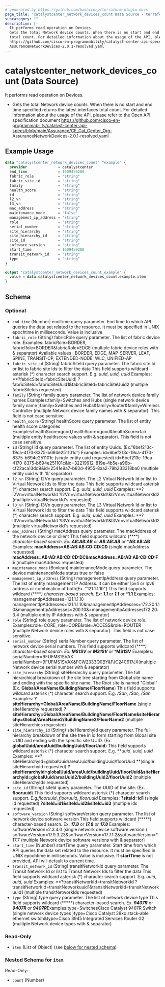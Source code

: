 ```yaml
---
# generated by https://github.com/hashicorp/terraform-plugin-docs
page_title: "catalystcenter_network_devices_count Data Source - terraform-provider-catalystcenter"
subcategory: ""
description: |-
  It performs read operation on Devices.
  Gets the total Network device counts. When there is no start and end time specified returns the latest interfaces
  total count. For detailed information about the usage of the API, please refer to the Open API specification document
  https://github.com/cisco-en-programmability/catalyst-center-api-specs/blob/main/Assurance/CECatCenter_Org-
  AssuranceNetworkDevices-2.0.1-resolved.yaml
---
```


# catalystcenter_network_devices_count (Data Source)

It performs read operation on Devices.

- Gets the total Network device counts. When there is no start and end time specified returns the latest interfaces
total count. For detailed information about the usage of the API, please refer to the Open API specification document
https://github.com/cisco-en-programmability/catalyst-center-api-specs/blob/main/Assurance/CE_Cat_Center_Org-
AssuranceNetworkDevices-2.0.1-resolved.yaml

## Example Usage

```terraform
data "catalystcenter_network_devices_count" "example" {
  provider              = catalystcenter
  end_time              = 1609459200
  fabric_role           = "string"
  fabric_site_id        = "string"
  family                = "string"
  health_score          = "string"
  id                    = "string"
  l2_vn                 = "string"
  l3_vn                 = "string"
  mac_address           = "string"
  maintenance_mode      = "false"
  management_ip_address = "string"
  role                  = "string"
  serial_number         = "string"
  site_hierarchy        = "string"
  site_hierarchy_id     = "string"
  site_id               = "string"
  software_version      = "string"
  start_time            = 1609459200
  transit_network_id    = "string"
  type                  = "string"
}

output "catalystcenter_network_devices_count_example" {
  value = data.catalystcenter_network_devices_count.example.item
}
```

<!-- schema generated by tfplugindocs -->
## Schema

### Optional

- `end_time` (Number) endTime query parameter. End time to which API queries the data set related to the resource. It must be specified in UNIX epochtime in milliseconds. Value is inclusive.
- `fabric_role` (String) fabricRole query parameter. The list of fabric device role. Examples: fabricRole=BORDER, fabricRole=BORDER&fabricRole=EDGE (multiple fabric device roles with & separator)  Available values : BORDER, EDGE, MAP-SERVER, LEAF, SPINE, TRANSIT-CP, EXTENDED-NODE, WLC, UNIFIED-AP
- `fabric_site_id` (String) fabricSiteId query parameter. The fabric site Id or list to fabric site Ids to filter the data  This field supports wildcard asterisk (*) character search support. E.g. *uuid*, *uuid, uuid*  Examples:  **?fabricSiteId=fabricSiteUuid)  ?fabricSiteId=fabricSiteUuid1&fabricSiteId=fabricSiteUuid2 (multiple fabricSiteIds requested)
- `family` (String) family query parameter. The list of network device family names Examples:family=Switches and Hubs (single network device family name )family=Switches and Hubs&family=Router&family=Wireless Controller (multiple Network device family names with & separator). This field is not case sensitive.
- `health_score` (String) healthScore query parameter. The list of entity health score categories Examples:healthScore=good,healthScore=good&healthScore=fair (multiple entity healthscore values with & separator). This field is not case sensitive.
- `id` (String) id query parameter. The list of entity Uuids. (Ex."6bef213c-19ca-4170-8375-b694e251101c") Examples: id=6bef213c-19ca-4170-8375-b694e251101c (single entity uuid requested) id=6bef213c-19ca-4170-8375-b694e251101c&id=32219612-819e-4b5e-a96b-cf22aca13dd9&id=2541e9a7-b80d-4955-8aa2-79b233318ba0 (multiple entity uuid with '&' separator)
- `l2_vn` (String) l2Vn query parameter. The L2 Virtual Network Id or list to Virtual Network Ids to filter the data  This field supports wildcard asterisk (*) character search support. E.g. *uuid*, *uuid, uuid*  Examples:  **?l2Vn=virtualNetworkId  ?l2Vn=virtualNetworkId1&l2Vn=virtualNetworkId2 (multiple virtualNetworkId's requested)
- `l3_vn` (String) l3Vn query parameter. The L3 Virtual Network Id or list to Virtual Network Ids to filter the data  This field supports wildcard asterisk (*) character search support. E.g. *uuid*, *uuid, uuid*  Examples:  **?l3Vn=virtualNetworkId  ?l3Vn=virtualNetworkId1&l3Vn=virtualNetworkId2 (multiple virtualNetworkId's requested)
- `mac_address` (String) macAddress query parameter. The macAddress of the network device or client This field supports wildcard (*****) character-based search. Ex: ***AB:AB:AB*** or **AB:AB:AB*** or ***AB:AB:AB** Examples:
**macAddress=AB:AB:AB:CD:CD:CD** (single macAddress requested)
**macAddress=AB:AB:AB:CD:CD:DC&macAddress=AB:AB:AB:CD:CD:FE** (multiple macAddress requested)
- `maintenance_mode` (Boolean) maintenanceMode query parameter. The device maintenanceMode status true or false
- `management_ip_address` (String) managementIpAddress query parameter. The list of entity management IP Address. It can be either Ipv4 or Ipv6 address or combination of both(Ex. "121.1.1.10")
This field supports wildcard (*****) character-based search.  Ex: ***1.1*** or **1.1*** or ***1.1**
Examples: managementIpAddresses=121.1.1.10 managementIpAddresses=121.1.1.10&managementIpAddresses=172.20.1.10&managementIpAddresses=200:10&=managementIpAddresses172.20.3.4 (multiple entity IP Address with & separator)
- `role` (String) role query parameter. The list of network device role. Examples:role=CORE, role=CORE&role=ACCESS&role=ROUTER (multiple Network device roles with & separator). This field is not case sensitive.
- `serial_number` (String) serialNumber query parameter. The list of network device serial numbers. This field supports wildcard (*****) character-based search.  Ex: ***MS1SV*** or **MS1SV*** or ***MS1SV** Examples: serialNumber=9FUFMS1SVAX serialNumber=9FUFMS1SVAX&FCW2333Q0BY&FJC240617JX(multiple Network device serial number with & separator)
- `site_hierarchy` (String) siteHierarchy query parameter. The full hierarchical breakdown of the site tree starting from Global site name and ending with the specific site name. The Root site is named "Global" (Ex. **Global/AreaName/BuildingName/FloorName**)
This field supports wildcard asterisk (*) character search support. E.g. */San*, */San, /San*
Examples:
**?siteHierarchy=Global/AreaName/BuildingName/FloorName** (single siteHierarchy requested)
**?siteHierarchy=Global/AreaName/BuildingName/FloorName&siteHierarchy=Global/AreaName2/BuildingName2/FloorName2** (multiple siteHierarchies requested)
- `site_hierarchy_id` (String) siteHierarchyId query parameter. The full hierarchy breakdown of the site tree in id form starting from Global site UUID and ending with the specific site UUID. (Ex. **globalUuid/areaUuid/buildingUuid/floorUuid**)
This field supports wildcard asterisk (*) character search support. E.g. ***uuid*, *uuid, uuid*
Examples:
**?siteHierarchyId=globalUuid/areaUuid/buildingUuid/floorUuid **(single siteHierarchyId requested)
**?siteHierarchyId=globalUuid/areaUuid/buildingUuid/floorUuid&siteHierarchyId=globalUuid/areaUuid2/buildingUuid2/floorUuid2** (multiple siteHierarchyIds requested)
- `site_id` (String) siteId query parameter. The UUID of the site. (Ex. **flooruuid**)
This field supports wildcard asterisk (*) character search support. E.g.*flooruuid*, *flooruuid, flooruuid*
Examples:
**?siteId=id1** (single id requested)
**?siteId=id1&siteId=id2&siteId=id3** (multiple ids requested)
- `software_version` (String) softwareVersion query parameter. The list of network device software version This field supports wildcard (*****) character-based search. Ex: ***17.8*** or ***17.8** or **17.8*** Examples: softwareVersion=2.3.4.0 (single network device software version ) softwareVersion=17.9.3.23&softwareVersion=17.7.1.2&softwareVersion=*.17.7 (multiple Network device software versions with & separator)
- `start_time` (Number) startTime query parameter. Start time from which API queries the data set related to the resource. It must be specified in UNIX epochtime in milliseconds. Value is inclusive.
If **startTime** is not provided, API will default to current time.
- `transit_network_id` (String) transitNetworkId query parameter. The Transit Network Id or list to Transit Network Ids to filter the data  This field supports wildcard asterisk (*) character search support. E.g. *uuid*, *uuid, uuid*  Examples:  **?transitNetworkId=transitNetworkId  ?transitNetworkId=transitNetworkuuid1&transitNetworkId=transitNetworkuuid1 (multiple transitNetworkIds requested)
- `type` (String) type query parameter. The list of network device type This field supports wildcard (*****) character-based search. Ex: ***9407R*** or ***9407R** or **9407R***Examples:type=SwitchesCisco Catalyst 9407R Switch (single network device types )type=Cisco Catalyst 38xx stack-able ethernet switch&type=Cisco 3945 Integrated Services Router G2 (multiple Network device types with & separator)

### Read-Only

- `item` (List of Object) (see [below for nested schema](#nestedatt--item))

<a id="nestedatt--item"></a>
### Nested Schema for `item`

Read-Only:

- `count` (Number)
